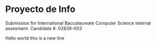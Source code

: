 # Proyecto de Info
Submission for International Baccalaureate Computer Science internal assesment.
Candidate #: 02839-003


Hello world this is a new line
